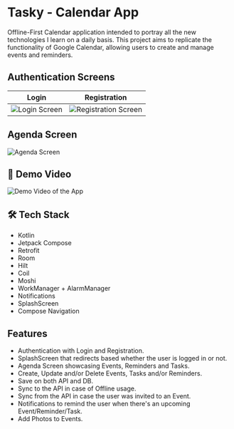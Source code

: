 # Tasky - Calendar App

Offline-First Calendar application intended to portray all the new technologies I learn on a daily basis.
This project aims to replicate the functionality of Google Calendar, allowing users to create and manage events and reminders.

## Authentication Screens
Login             |  Registration
:-------------------------:|:-------------------------:
![Login Screen](https://i.imgur.com/aeFMlIs.png) | ![Registration Screen](https://i.imgur.com/qVObVca.png)

## Agenda Screen
![Agenda Screen](https://i.imgur.com/0aZ1JHH.png)

## 🎥 Demo Video
![Demo Video of the App](https://i.imgur.com/PIdcjea.gif)

## 🛠 Tech Stack

- Kotlin
- Jetpack Compose
- Retrofit
- Room
- Hilt
- Coil
- Moshi
- WorkManager + AlarmManager
- Notifications
- SplashScreen
- Compose Navigation

## Features
- Authentication with Login and Registration.
- SplashScreen that redirects based whether the user is logged in or not.
- Agenda Screen showcasing Events, Reminders and Tasks.
- Create, Update and/or Delete Events, Tasks and/or Reminders.
- Save on both API and DB.
- Sync to the API in case of Offline usage.
- Sync from the API in case the user was invited to an Event.
- Notifications to remind the user when there's an upcoming Event/Reminder/Task.
- Add Photos to Events.
